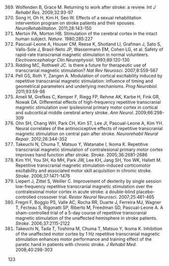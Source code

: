 369) Wolfenden B, Grace M. Returning to work after stroke: a review. *Int J Rehabil Res*. 2009;32:93-97
370) Song H, Oh H, Kim H, Seo W. Effects of a sexual rehabilitation intervention program on stroke patients and their spouses. *NeuroRehabilitation*. 2011;28:143-150
371) Merton PA, Morton HB. Stimulation of the cerebral cortex in the intact human subject. *Nature*. 1980;285:227
372) Pascual-Leone A, Houser CM, Reese K, Shotland LI, Grafman J, Sato S, Valls-Sole J, Brasil-Neto JP, Wassermann EM, Cohen LG, et al. Safety of rapid-rate transcranial magnetic stimulation in normal volunteers. *Electroencephalogr Clin Neurophysiol*. 1993;89:120-130
373) Ridding MC, Rothwell JC. Is there a future for therapeutic use of transcranial magnetic stimulation? *Nat Rev Neurosci*. 2007;8:559-567
374) Pell GS, Roth Y, Zangen A. Modulation of cortical excitability induced by repetitive transcranial magnetic stimulation: influence of timing and geometrical parameters and underlying mechanisms. *Prog Neurobiol*. 2011;93:59-98
375) Ameli M, Grefkes C, Kemper F, Riegg FP, Rehme AK, Karbe H, Fink GR, Nowak DA. Differential effects of high-frequency repetitive transcranial magnetic stimulation over ipsilesional primary motor cortex in cortical and subcortical middle cerebral artery stroke. *Ann Neurol*. 2009;66:298-309
376) Ohn SH, Chang WH, Park CH, Kim ST, Lee JI, Pascual-Leone A, Kim YH. Neural correlates of the antinociceptive effects of repetitive transcranial magnetic stimulation on central pain after stroke. *Neurorehabil Neural Repair*. 2012;26:344-352
377) Takeuchi N, Chuma T, Matsuo Y, Watanabe I, Ikoma K. Repetitive transcranial magnetic stimulation of contralesional primary motor cortex improves hand function after stroke. *Stroke*. 2005;36:2681-2686
378) Kim YH, You SH, Ko MH, Park JW, Lee KH, Jang SH, Yoo WK, Hallett M. Repetitive transcranial magnetic stimulation-induced corticomotor excitability and associated motor skill acquisition in chronic stroke. *Stroke*. 2006;37:1471-1476
379) Liepert J, Zittel S, Weiller C. Improvement of dexterity by single session low-frequency repetitive transcranial magnetic stimulation over the contralesional motor cortex in acute stroke: a double-blind placebo-controlled crossover trial. *Restor Neurol Neurosci*. 2007;25:461-465
380) Fregni F, Boggio PS, Valle AC, Rocha RR, Duarte J, Ferreira MJ, Wagner T, Fecteau S, Rigonatti SP, Riberto M, Freedman SD, Pascual-Leone A. A sham-controlled trial of a 5-day course of repetitive transcranial magnetic stimulation of the unaffected hemisphere in stroke patients. *Stroke*. 2006;37:2115-2122
381) Takeuchi N, Tada T, Toshima M, Chuma T, Matsuo Y, Ikoma K. Inhibition of the unaffected motor cortex by 1 Hz repetitive transcranial magnetic stimulation enhances motor performance and training effect of the paretic hand in patients with chronic stroke. *J Rehabil Med*. 2008;40:298-303

<PAGE>123